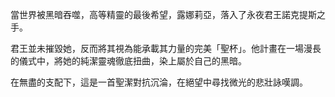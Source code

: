 當世界被黑暗吞噬，高等精靈的最後希望，露娜莉亞，落入了永夜君王諾克提斯之手。

君王並未摧毀她，反而將其視為能承載其力量的完美「聖杯」。他計畫在一場漫長的儀式中，將她的純潔靈魂徹底扭曲，染上屬於自己的黑暗。

在無盡的支配下，這是一首聖潔對抗沉淪，在絕望中尋找微光的悲壯詠嘆調。

